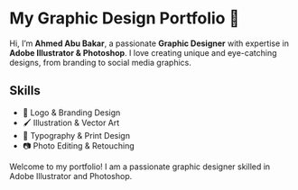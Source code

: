 # My Graphic Design Portfolio 🎨  

Hi, I’m **Ahmed Abu Bakar**, a passionate **Graphic Designer** with expertise in **Adobe Illustrator & Photoshop**. I love creating unique and eye-catching designs, from branding to social media graphics.  

## Skills  
- 🎨 Logo & Branding Design  
- 🖌️ Illustration & Vector Art  
- 📜 Typography & Print Design  
- 📷 Photo Editing & Retouching
  
Welcome to my portfolio! I am a passionate graphic designer skilled in Adobe Illustrator and Photoshop.  
 
